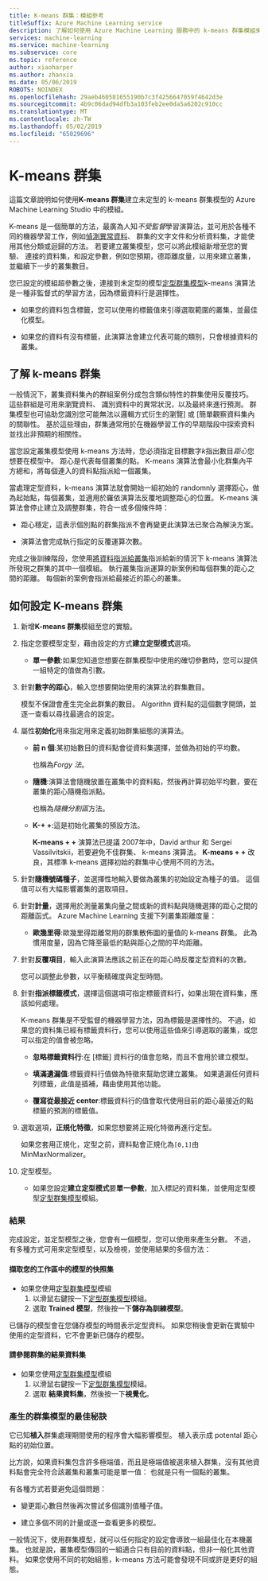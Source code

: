 ```yaml
---
title: K-means 群集：模組參考
titleSuffix: Azure Machine Learning service
description: 了解如何使用 Azure Machine Learning 服務中的 k-means 群集模組來定型群集模型。
services: machine-learning
ms.service: machine-learning
ms.subservice: core
ms.topic: reference
author: xiaoharper
ms.author: zhanxia
ms.date: 05/06/2019
ROBOTS: NOINDEX
ms.openlocfilehash: 29aeb460581655190b7c3f4256647059f4642d3e
ms.sourcegitcommit: 4b9c06dad94dfb3a103feb2ee0da5a6202c910cc
ms.translationtype: MT
ms.contentlocale: zh-TW
ms.lasthandoff: 05/02/2019
ms.locfileid: "65029696"
---
```

# <a name="k-means-clustering"></a>K-means 群集

這篇文章說明如何使用**K-means 群集**建立未定型的 k-means 群集模型的 Azure Machine Learning Studio 中的模組。 
 
K-means 是一個簡單的方法，最廣為人知*不受監督*學習演算法，並可用於各種不同的機器學習工作，例如[偵測異常資料](https://msdn.microsoft.com/magazine/jj891054.aspx)、 群集的文字文件和分析資料集，才能使用其他分類或迴歸的方法。 若要建立叢集模型，您可以將此模組新增至您的實驗、 連接的資料集，和設定參數，例如您預期，德距離度量，以用來建立叢集，並繼續下一步的叢集數目。 
  
您已設定的模組超參數之後，連接到未定型的模型[定型群集模型](train-clustering-model.md)k-means 演算法是一種非監督式的學習方法，因為標籤資料行是選擇性。 

+ 如果您的資料包含標籤，您可以使用的標籤值來引導選取範圍的叢集，並最佳化模型。 

+ 如果您的資料有沒有標籤，此演算法會建立代表可能的類別，只會根據資料的叢集。  
  

  
##  <a name="understanding-k-means-clustering"></a>了解 k-means 群集
 
一般情況下，叢集資料集內的群組案例分成包含類似特性的群集使用反覆技巧。 這些群組是可用來瀏覽資料、 識別資料中的異常狀況，以及最終來進行預測。 群集模型也可協助您識別您可能無法以邏輯方式衍生的瀏覽] 或 [簡單觀察資料集內的關聯性。 基於這些理由，群集通常用於在機器學習工作的早期階段中探索資料並找出非預期的相關性。  
  
 當您設定叢集模型使用 k-means 方法時，您必須指定目標數字*k*指出數目*距心*您想要在模型中。 距心是代表每個叢集的點。 K-means 演算法會最小化群集內平方總和，將每個連入的資料點指派給一個叢集。 
 
當處理定型資料，k-means 演算法就會開始一組初始的 randomnly 選擇距心，做為起始點，每個叢集，並適用於羅依演算法反覆地調整距心的位置。 K-means 演算法會停止建立及調整群集，符合一或多個條件時：  
  
-   距心穩定，這表示個別點的群集指派不會再變更此演算法已聚合為解決方案。  
  
-   演算法會完成執行指定的反覆運算次數。  
  
 完成之後訓練階段，您使用[將資料指派給叢集](assign-data-to-clusters.md)指派給新的情況下 k-means 演算法所發現之群集的其中一個模組。 執行叢集指派運算的新案例和每個群集的距心之間的距離。 每個新的案例會指派給最接近的距心的叢集。  

## <a name="how-to-configure-k-means-clustering"></a>如何設定 K-means 群集
  
1.  新增**K-means 群集**模組至您的實驗。  
  
2.  指定您要模型定型，藉由設定的方式**建立定型模式**選項。  
  
    -   **單一參數**:如果您知道您想要在群集模型中使用的確切參數時，您可以提供一組特定的值做為引數。  
  
   
  
3.  針對**數字的距心**，輸入您想要開始使用的演算法的群集數目。  
  
     模型不保證會產生完全此群集的數目。 Algorithn 資料點的這個數字開頭，並逐一查看以尋找最適合的設定。  
  
     
  
4.  屬性**初始化**用來指定用來定義初始群集組態的演算法。  
  
    -   **前 n 個**:某初始數目的資料點會從資料集選擇，並做為初始的平均數。  
  
         也稱為*Forgy 法*。  
  
    -   **隨機**:演算法會隨機放置在叢集中的資料點，然後再計算初始平均數，要在叢集的距心隨機指派點。  
  
         也稱為*隨機分割區*方法。  
  
    -   **K-+ +**:這是初始化叢集的預設方法。  
  
         **K-means + +** 演算法已提議 2007年中，David arthur 和 Sergei Vassilvitskii，若要避免不佳群集、 k-means 演算法。 **K-means + +** 改良，其標準 k-means 選擇初始的群集中心使用不同的方法。  
  
    
5.  針對**隨機號碼種子**，並選擇性地輸入要做為叢集的初始設定為種子的值。 這個值可以有大幅影響叢集的選取項目。  
  
    
  
6.  針對**計量**，選擇用於測量叢集向量之間或新的資料點與隨機選擇的距心之間的距離函式。 Azure Machine Learning 支援下列叢集距離度量：  
  
    -   **歐幾里得**:歐幾里得距離常用的群集散佈圖的量值的 k-means 群集。 此為慣用度量，因為它降至最低的點與距心之間的平均距離。
  

  
7.  針對**反覆項目**，輸入此演算法應該之前正在的距心時反覆定型資料的次數。  
  
     您可以調整此參數，以平衡精確度與定型時間。  
  
8.  針對**指派標籤模式**，選擇這個選項可指定標籤資料行，如果出現在資料集，應該如何處理。  
  
     K-means 群集是不受監督的機器學習方法，因為標籤是選擇性的。 不過，如果您的資料集已經有標籤資料行，您可以使用這些值來引導選取的叢集，或您可以指定的值會被忽略。  
  
    -   **忽略標籤資料行**:在 [標籤] 資料行的值會忽略，而且不會用於建立模型。
  
    -   **填滿遺漏值**:標籤資料行值做為特徵來幫助您建立叢集。 如果遺漏任何資料列標籤，此值是插補，藉由使用其他功能。  
  
    -   **覆寫從最接近 center**:標籤資料行的值會取代使用目前的距心最接近的點標籤的預測的標籤值。  

8.  選取選項，**正規化特徵**，如果您想要將正規化特徵再進行定型。
  
     如果您套用正規化，定型之前，資料點會正規化為`[0,1]`由 MinMaxNormalizer。

10. 定型模型。  
  
    -   如果您設定**建立定型模式**要**單一參數**，加入標記的資料集，並使用定型模型[定型群集模型](train-clustering-model.md)模組。  
  

### <a name="results"></a>結果

完成設定，並定型模型之後，您會有一個模型，您可以使用來產生分數。 不過，有多種方式可用來定型模型，以及檢視，並使用結果的多個方法： 

#### <a name="capture-a-snapshot-of-the-model-in-your-workspace"></a>擷取您的工作區中的模型的快照集

+ 如果您使用[定型群集模型](train-clustering-model.md)模組
    1. 以滑鼠右鍵按一下[定型群集模型](train-clustering-model.md)模組。
    2. 選取  **Trained 模型**，然後按一下**儲存為訓練模型**。


已儲存的模型會在您儲存模型的時間表示定型資料。 如果您稍後會更新在實驗中使用的定型資料，它不會更新已儲存的模型。 



#### <a name="see-the-clustering-result-dataset"></a>請參閱群集的結果資料集 

+ 如果您使用[定型群集模型](train-clustering-model.md)模組
    1. 以滑鼠右鍵按一下[定型群集模型](train-clustering-model.md)模組。
    2. 選取 **結果資料集**，然後按一下**視覺化**。


### <a name="tips-for-generating-the-best-clustering-model"></a>產生的群集模型的最佳秘訣  

它已知**植入**群集處理期間使用的程序會大幅影響模型。 植入表示成 potental 距心點的初始位置。
 
比方說，如果資料集包含許多極端值，而且是極端值被選來植入群集，沒有其他資料點會完全符合該叢集和叢集可能是單一值： 也就是只有一個點的叢集。  
  
有各種方式若要避免這個問題：  
  
-   變更距心數目然後再次嘗試多個識別值種子值。  
  
-   建立多個不同的計量或逐一查看更多的模型。  
  
  
一般情況下，使用群集模型，就可以任何指定的設定會導致一組最佳化在本機叢集。 也就是說，叢集模型傳回的一組適合只有目前的資料點，但非一般化其他資料。 如果您使用不同的初始組態，k-means 方法可能會發現不同或許是更好的組態。 
